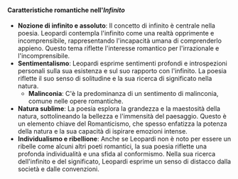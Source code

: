 #### Caratteristiche romantiche nell'*Infinito*

- **Nozione di infinito e assoluto**: Il concetto di infinito è centrale nella poesia. Leopardi contempla l'infinito come una realtà opprimente e incomprensibile, rappresentando l'incapacità umana di comprenderlo appieno. Questo tema riflette l'interesse romantico per l'irrazionale e l'incomprensibile.
- **Sentimentalismo**: Leopardi esprime sentimenti profondi e introspezioni personali sulla sua esistenza e sul suo rapporto con l'infinito. La poesia riflette il suo senso di solitudine e la sua ricerca di significato nella natura.
	- **Malinconia**: C'è la predominanza di un sentimento di malinconia, comune nelle opere romantiche. 
- **Natura sublime**: La poesia esplora la grandezza e la maestosità della natura, sottolineando la bellezza e l'immensità del paesaggio. Questo è un elemento chiave del Romanticismo, che spesso enfatizza la potenza della natura e la sua capacità di ispirare emozioni intense.
- **Individualismo e ribellione**: Anche se Leopardi non è noto per essere un ribelle come alcuni altri poeti romantici, la sua poesia riflette una profonda individualità e una sfida al conformismo. Nella sua ricerca dell'infinito e del significato, Leopardi esprime un senso di distacco dalla società e dalle convenzioni.
